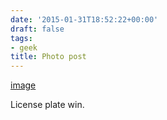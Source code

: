 ```yaml
---
date: '2015-01-31T18:52:22+00:00'
draft: false
tags:
- geek
title: Photo post
---
```


[image](/img/2015-01-31-photo-post/2c3de8ef575a09e56efebf28989b5bab7cebd651d30792948689f15e7c9e193b.jpg)

License plate win.
